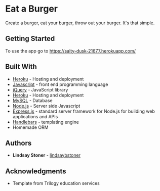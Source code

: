 # Eat a Burger
Create a burger, eat your burger, throw out your burger. It's that simple. 

## Getting Started
To use the app go to https://salty-dusk-21677.herokuapp.com/ 

## Built With
* [Heroku](https://heroku.com) - Hosting and deployment 
* [Javascript](https://www.javascript.com/) - front end programming language
* [jQuery](https://jquery.com/) - JavaScript library
* [Heroku](https://heroku.com) - Hosting and deployment 
* [MySQL](https://www.mysql.com/) - Database
* [Node.js](https://nodejs.org/en/) - Server side Javascript
* [Express.js](https://expressjs.com/) - standard server framework for Node.js for building web applications and APIs
* [Handlebars](https://handlebarsjs.com/) - templating engine
* Homemade ORM

## Authors
* **Lindsay Stoner** - [lindsaybstoner](https://github.com/lindsaybstoner)

## Acknowledgments
* Template from Trilogy education services 
